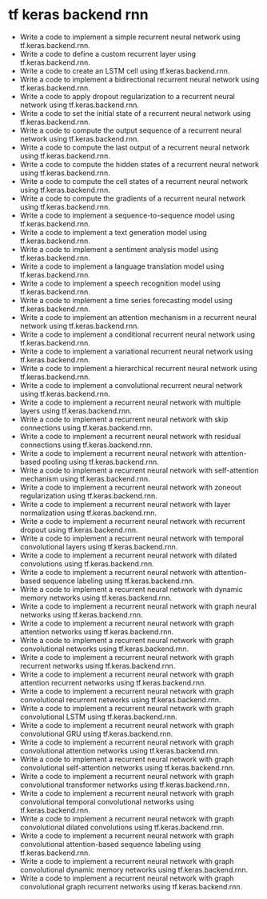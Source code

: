 # tf keras backend rnn

- Write a code to implement a simple recurrent neural network using tf.keras.backend.rnn.
- Write a code to define a custom recurrent layer using tf.keras.backend.rnn.
- Write a code to create an LSTM cell using tf.keras.backend.rnn.
- Write a code to implement a bidirectional recurrent neural network using tf.keras.backend.rnn.
- Write a code to apply dropout regularization to a recurrent neural network using tf.keras.backend.rnn.
- Write a code to set the initial state of a recurrent neural network using tf.keras.backend.rnn.
- Write a code to compute the output sequence of a recurrent neural network using tf.keras.backend.rnn.
- Write a code to compute the last output of a recurrent neural network using tf.keras.backend.rnn.
- Write a code to compute the hidden states of a recurrent neural network using tf.keras.backend.rnn.
- Write a code to compute the cell states of a recurrent neural network using tf.keras.backend.rnn.
- Write a code to compute the gradients of a recurrent neural network using tf.keras.backend.rnn.
- Write a code to implement a sequence-to-sequence model using tf.keras.backend.rnn.
- Write a code to implement a text generation model using tf.keras.backend.rnn.
- Write a code to implement a sentiment analysis model using tf.keras.backend.rnn.
- Write a code to implement a language translation model using tf.keras.backend.rnn.
- Write a code to implement a speech recognition model using tf.keras.backend.rnn.
- Write a code to implement a time series forecasting model using tf.keras.backend.rnn.
- Write a code to implement an attention mechanism in a recurrent neural network using tf.keras.backend.rnn.
- Write a code to implement a conditional recurrent neural network using tf.keras.backend.rnn.
- Write a code to implement a variational recurrent neural network using tf.keras.backend.rnn.
- Write a code to implement a hierarchical recurrent neural network using tf.keras.backend.rnn.
- Write a code to implement a convolutional recurrent neural network using tf.keras.backend.rnn.
- Write a code to implement a recurrent neural network with multiple layers using tf.keras.backend.rnn.
- Write a code to implement a recurrent neural network with skip connections using tf.keras.backend.rnn.
- Write a code to implement a recurrent neural network with residual connections using tf.keras.backend.rnn.
- Write a code to implement a recurrent neural network with attention-based pooling using tf.keras.backend.rnn.
- Write a code to implement a recurrent neural network with self-attention mechanism using tf.keras.backend.rnn.
- Write a code to implement a recurrent neural network with zoneout regularization using tf.keras.backend.rnn.
- Write a code to implement a recurrent neural network with layer normalization using tf.keras.backend.rnn.
- Write a code to implement a recurrent neural network with recurrent dropout using tf.keras.backend.rnn.
- Write a code to implement a recurrent neural network with temporal convolutional layers using tf.keras.backend.rnn.
- Write a code to implement a recurrent neural network with dilated convolutions using tf.keras.backend.rnn.
- Write a code to implement a recurrent neural network with attention-based sequence labeling using tf.keras.backend.rnn.
- Write a code to implement a recurrent neural network with dynamic memory networks using tf.keras.backend.rnn.
- Write a code to implement a recurrent neural network with graph neural networks using tf.keras.backend.rnn.
- Write a code to implement a recurrent neural network with graph attention networks using tf.keras.backend.rnn.
- Write a code to implement a recurrent neural network with graph convolutional networks using tf.keras.backend.rnn.
- Write a code to implement a recurrent neural network with graph recurrent networks using tf.keras.backend.rnn.
- Write a code to implement a recurrent neural network with graph attention recurrent networks using tf.keras.backend.rnn.
- Write a code to implement a recurrent neural network with graph convolutional recurrent networks using tf.keras.backend.rnn.
- Write a code to implement a recurrent neural network with graph convolutional LSTM using tf.keras.backend.rnn.
- Write a code to implement a recurrent neural network with graph convolutional GRU using tf.keras.backend.rnn.
- Write a code to implement a recurrent neural network with graph convolutional attention networks using tf.keras.backend.rnn.
- Write a code to implement a recurrent neural network with graph convolutional self-attention networks using tf.keras.backend.rnn.
- Write a code to implement a recurrent neural network with graph convolutional transformer networks using tf.keras.backend.rnn.
- Write a code to implement a recurrent neural network with graph convolutional temporal convolutional networks using tf.keras.backend.rnn.
- Write a code to implement a recurrent neural network with graph convolutional dilated convolutions using tf.keras.backend.rnn.
- Write a code to implement a recurrent neural network with graph convolutional attention-based sequence labeling using tf.keras.backend.rnn.
- Write a code to implement a recurrent neural network with graph convolutional dynamic memory networks using tf.keras.backend.rnn.
- Write a code to implement a recurrent neural network with graph convolutional graph recurrent networks using tf.keras.backend.rnn.
